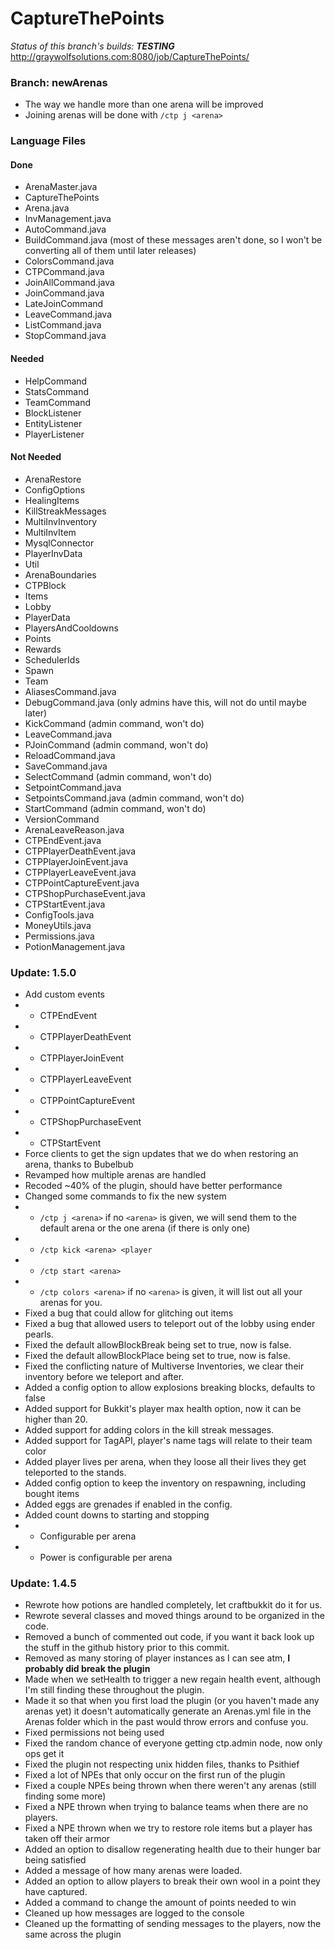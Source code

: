 CaptureThePoints
==========

_Status of this branch's builds: **TESTING**_ http://graywolfsolutions.com:8080/job/CaptureThePoints/

### Branch: newArenas ###
* The way we handle more than one arena will be improved
* Joining arenas will be done with `/ctp j <arena>`

### Language Files ###
#### Done ####
* ArenaMaster.java
* CaptureThePoints
* Arena.java
* InvManagement.java
* AutoCommand.java
* BuildCommand.java (most of these messages aren't done, so I won't be converting all of them until later releases)
* ColorsCommand.java
* CTPCommand.java
* JoinAllCommand.java
* JoinCommand.java
* LateJoinCommand
* LeaveCommand.java
* ListCommand.java
* StopCommand.java

#### Needed ####
* HelpCommand
* StatsCommand
* TeamCommand
* BlockListener
* EntityListener
* PlayerListener

#### Not Needed ####
* ArenaRestore
* ConfigOptions
* HealingItems
* KillStreakMessages
* MultiInvInventory
* MultiInvItem
* MysqlConnector
* PlayerInvData
* Util
* ArenaBoundaries
* CTPBlock
* Items
* Lobby
* PlayerData
* PlayersAndCooldowns
* Points
* Rewards
* SchedulerIds
* Spawn
* Team
* AliasesCommand.java
* DebugCommand.java (only admins have this, will not do until maybe later)
* KickCommand (admin command, won't do)
* LeaveCommand.java
* PJoinCommand (admin command, won't do)
* ReloadCommand.java
* SaveCommand.java
* SelectCommand (admin command, won't do)
* SetpointCommand.java
* SetpointsCommand.java (admin command, won't do)
* StartCommand (admin command, won't do)
* VersionCommand
* ArenaLeaveReason.java
* CTPEndEvent.java
* CTPPlayerDeathEvent.java
* CTPPlayerJoinEvent.java
* CTPPlayerLeaveEvent.java
* CTPPointCaptureEvent.java
* CTPShopPurchaseEvent.java
* CTPStartEvent.java
* ConfigTools.java
* MoneyUtils.java
* Permissions.java
* PotionManagement.java

### Update: 1.5.0 ###
* Add custom events
* - CTPEndEvent
* - CTPPlayerDeathEvent
* - CTPPlayerJoinEvent
* - CTPPlayerLeaveEvent
* - CTPPointCaptureEvent
* - CTPShopPurchaseEvent
* - CTPStartEvent
* Force clients to get the sign updates that we do when restoring an arena, thanks to Bubelbub
* Revamped how multiple arenas are handled
* Recoded ~40% of the plugin, should have better performance
* Changed some commands to fix the new system
* - `/ctp j <arena>` if no `<arena>` is given, we will send them to the default arena or the one arena (if there is only one)
* - `/ctp kick <arena> <player`
* - `/ctp start <arena>`
* - `/ctp colors <arena>` if no `<arena>` is given, it will list out all your arenas for you.
* Fixed a bug that could allow for glitching out items
* Fixed a bug that allowed users to teleport out of the lobby using ender pearls.
* Fixed the default allowBlockBreak being set to true, now is false.
* Fixed the default allowBlockPlace being set to true, now is false.
* Fixed the conflicting nature of Multiverse Inventories, we clear their inventory before we teleport and after.
* Added a config option to allow explosions breaking blocks, defaults to false
* Added support for Bukkit's player max health option, now it can be higher than 20.
* Added support for adding colors in the kill streak messages.
* Added support for TagAPI, player's name tags will relate to their team color
* Added player lives per arena, when they loose all their lives they get teleported to the stands.
* Added config option to keep the inventory on respawning, including bought items
* Added eggs are grenades if enabled in the config.
* Added count downs to starting and stopping
* - Configurable per arena
* - Power is configurable per arena


### Update: 1.4.5 ###
* Rewrote how potions are handled completely, let craftbukkit do it for us.
* Rewrote several classes and moved things around to be organized in the code.
* Removed a bunch of commented out code, if you want it back look up the stuff in the github history prior to this commit.
* Removed as many storing of player instances as I can see atm, __I probably did break the plugin__
* Made when we setHealth to trigger a new regain health event, although I'm still finding these throughout the plugin.
* Made it so that when you first load the plugin (or you haven't made any arenas yet) it doesn't automatically generate an Arenas.yml file in the Arenas folder which in the past would throw errors and confuse you.
* Fixed permissions not being used
* Fixed the random chance of everyone getting ctp.admin node, now only ops get it
* Fixed the plugin not respecting unix hidden files, thanks to Psithief
* Fixed a lot of NPEs that only occur on the first run of the plugin
* Fixed a couple NPEs being thrown when there weren't any arenas (still finding some more)
* Fixed a NPE thrown when trying to balance teams when there are no players.
* Fixed a NPE thrown when we try to restore role items but a player has taken off their armor
* Added an option to disallow regenerating health due to their hunger bar being satisfied
* Added a message of how many arenas were loaded.
* Added an option to allow players to break their own wool in a point they have captured.
* Added a command to change the amount of points needed to win
* Cleaned up how messages are logged to the console
* Cleaned up the formatting of sending messages to the players, now the same across the plugin